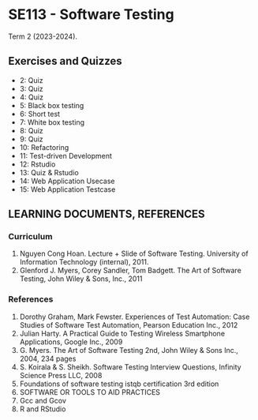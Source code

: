 # SE113 - Software Testing

Term 2 (2023-2024).

## Exercises and Quizzes
- 2: Quiz
- 3: Quiz
- 4: Quiz
- 5: Black box testing
- 6: Short test
- 7: White box testing
- 8: Quiz
- 9: Quiz
- 10: Refactoring
- 11: Test-driven Development
- 12: Rstudio
- 13: Quiz & Rstudio
- 14: Web Application Usecase
- 15: Web Application Testcase

## LEARNING DOCUMENTS, REFERENCES
### Curriculum
1. Nguyen Cong Hoan. Lecture + Slide of Software Testing. University of
Information Technology (internal), 2011.
2. Glenford J. Myers, Corey Sandler, Tom Badgett. The Art of Software
Testing, John Wiley & Sons, Inc., 2011

### References
1. Dorothy Graham, Mark Fewster. Experiences of Test Automation: Case
Studies of Software Test Automation, Pearson Education Inc., 2012
2. Julian Harty. A Practical Guide to Testing Wireless Smartphone
Applications, Google Inc., 2009
3. G. Myers. The Art of Software Testing 2nd, John Wiley & Sons Inc.,
2004, 234 pages
4. S. Koirala & S. Sheikh. Software Testing Interview Questions, Infinity
Science Press LLC, 2008
5. Foundations of software testing istqb certification 3rd edition
9. SOFTWARE OR TOOLS TO AID PRACTICES
1. Gcc and Gcov
2. R and RStudio

